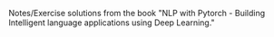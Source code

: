 
Notes/Exercise solutions from the book "NLP with Pytorch - Building Intelligent language applications using Deep Learning."
